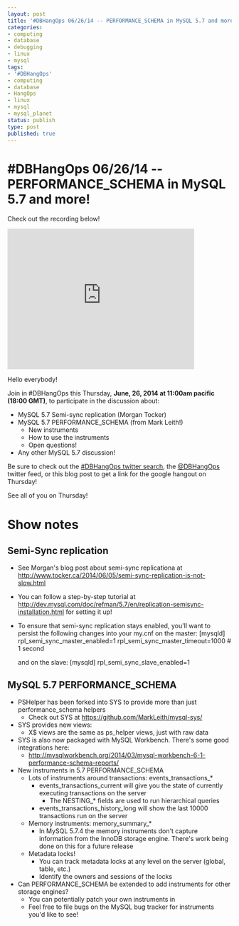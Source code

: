 ```yaml
---
layout: post
title: '#DBHangOps 06/26/14 -- PERFORMANCE_SCHEMA in MySQL 5.7 and more!'
categories:
- computing
- database
- debugging
- linux
- mysql
tags:
- '#DBHangOps'
- computing
- database
- HangOps
- linux
- mysql
- mysql_planet
status: publish
type: post
published: true
---
```

\#DBHangOps 06/26/14 -- PERFORMANCE_SCHEMA in MySQL 5.7 and more!
=========================================================

Check out the recording below!

<iframe width="420" height="315" src="http://www.youtube.com/embed/vWC147j8iuw" frameborder="0" allowfullscreen></iframe>

Hello everybody!

Join in \#DBHangOps this Thursday, **June, 26, 2014 at 11:00am pacific (18:00 GMT)**, to participate in the discussion about:

* MySQL 5.7 Semi-sync replication (Morgan Tocker)
* MySQL 5.7 PERFORMANCE_SCHEMA (from Mark Leith!)
	* New instruments
	* How to use the instruments
	* Open questions!
* Any other MySQL 5.7 discussion!

Be sure to check out the [\#DBHangOps twitter search](https://twitter.com/search/realtime?q=%23DBHangOps), the [@DBHangOps](https://twitter.com/dbhangops) twitter feed, or this blog post to get a link for the google hangout on Thursday!

See all of you on Thursday!


<a name="show-notes">Show notes</a>
===========
## Semi-Sync replication
* See Morgan's blog post about semi-sync replicationa at http://www.tocker.ca/2014/06/05/semi-sync-replication-is-not-slow.html
* You can follow a step-by-step tutorial at http://dev.mysql.com/doc/refman/5.7/en/replication-semisync-installation.html for setting it up!
* To ensure that semi-sync replication stays enabled, you'll want to persist the following changes into your my.cnf on the master:
		[mysqld]
		rpl_semi_sync_master_enabled=1
		rpl_semi_sync_master_timeout=1000 # 1 second

	and on the slave:
		[mysqld]
		rpl_semi_sync_slave_enabled=1

## MySQL 5.7 PERFORMANCE_SCHEMA
* PSHelper has been forked into SYS to provide more than just performance_schema helpers
	* Check out SYS at https://github.com/MarkLeith/mysql-sys/
* SYS provides new views:
	* X$ views are the same as ps_helper views, just with raw data
* SYS is also now packaged with MySQL Workbench.  There's some good integrations here:
	* http://mysqlworkbench.org/2014/03/mysql-workbench-6-1-performance-schema-reports/
* New instruments in 5.7 PERFORMANCE_SCHEMA
	* Lots of instruments around transactions: events_transactions_*
		* events_transactions_current will give you the state of currently executing transactions on the server
			* The NESTING_* fields are used to run hierarchical queries
		* events_transactions_history_long will show the last 10000 transactions run on the server
	* Memory instruments: memory_summary_*
		* In MySQL 5.7.4 the memory instruments don't capture information from the InnoDB storage engine. There's work being done on this for a future release
	* Metadata locks!
		* You can track metadata locks at any level on the server (global, table, etc.)
		* Identify the owners and sessions of the locks
* Can PERFORMANCE_SCHEMA be extended to add instruments for other storage engines?
	* You can potentially patch your own instruments in
	* Feel free to file bugs on the MySQL bug tracker for instruments you'd like to see!


